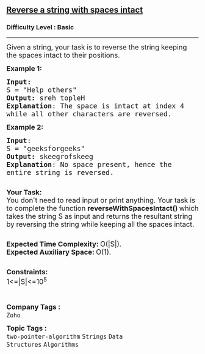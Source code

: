 <h2><a href="https://practice.geeksforgeeks.org/problems/reverse-a-string-with-spaces-intact5213/1?page=2&category[]=two-pointer-algorithm&sortBy=submissions">Reverse a string with spaces intact</a></h2><h3>Difficulty Level : Basic</h3><hr><div class="problems_problem_content__Xm_eO"><p><span style="font-size:18px">Given a string, your task is to reverse the string keeping the spaces intact to their positions.</span></p>

<p><span style="font-size:18px"><strong>Example 1:</strong></span></p>

<pre><span style="font-size:18px"><strong>Input:</strong>
S = "Help others"
<strong>Output:</strong> sreh topleH
<strong>Explanation</strong>: The space is intact at index 4
while all other characters are reversed.</span>
</pre>

<p><span style="font-size:18px"><strong>Example 2:</strong></span></p>

<pre><span style="font-size:18px"><strong>Input</strong>: 
S = "geeksforgeeks"
<strong>Output:</strong> skeegrofskeeg
<strong>Explanation</strong>: No space present, hence the
entire string is reversed.</span>
</pre>

<p><br>
<span style="font-size:18px"><strong>Your Task:</strong><br>
You don't need to read input or print anything. Your task is to complete the function&nbsp;<strong>reverseWithSpacesIntact()&nbsp;</strong>which takes the string S as input and returns the resultant string by reversing the string while keeping all the spaces intact.</span></p>

<p><br>
<span style="font-size:18px"><strong>Expected Time Complexity:&nbsp;</strong>O(|S|).<br>
<strong>Expected Auxiliary Space:&nbsp;</strong>O(1).</span></p>

<p><br>
<span style="font-size:18px"><strong>Constraints:</strong><br>
1&lt;=|S|&lt;=10<sup>5</sup></span></p>

<p>&nbsp;</p>
</div><p><span style=font-size:18px><strong>Company Tags : </strong><br><code>Zoho</code>&nbsp;<br><p><span style=font-size:18px><strong>Topic Tags : </strong><br><code>two-pointer-algorithm</code>&nbsp;<code>Strings</code>&nbsp;<code>Data Structures</code>&nbsp;<code>Algorithms</code>&nbsp;
